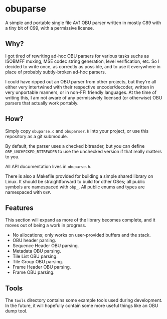 obuparse
========

A simple and portable single file AV1 OBU parser written in mostly C89 with a tiny bit of C99,
with a permissive license.

Why?
----

I got tired of rewriting ad-hoc OBU parsers for various tasks suchs as ISOBMFF muxing,
MSE codec string generation, level verification, etc. So I decided to write once,
as correctly as possible, and to use it everywhere in place of probably subtly-broken
ad-hoc parsers.

I could have ripped out an OBU parser from other projects, but they're all either
very intertwined with their respective encoder/decoder, written in very unportable
manners, or in non-FFI friendly languages. At the time of writing this, I am not
aware of any permissively licensed (or otherwise) OBU parsers that actually work
portably.

How?
----

Simply copy `obuparse.c` and `obuparser.h` into your project, or use this repository
as a git submodule.

By default, the parser uses a checked bitreader, but you can define `OBP_UNCHECKED_BITREADER`
to use the unchecked version if that really matters to you.

All API documentation lives in `obuparse.h`.

There is also a Makefile provided for building a simple shared library on Linux. It
should be straightforward to build for other OSes; all public symbols are namespaced
with `obp_`. All public enums and types are namespaced with `OBP`.

Features
--------

This section will expand as more of the library becomes complete, and it moves
out of being a work in progress.

* No allocations; only works on user-provided buffers and the stack.
* OBU header parsing.
* Sequence Header OBU parsing.
* Metadata OBU parsing.
* Tile List OBU parsing.
* Tile Group OBU parsing.
* Frame Header OBU parsing.
* Frame OBU parsing.

Tools
-----

The `tools` directory contains some example tools used during development. In the
future, it will hopefully contain some more useful things like an OBU dump tool.
